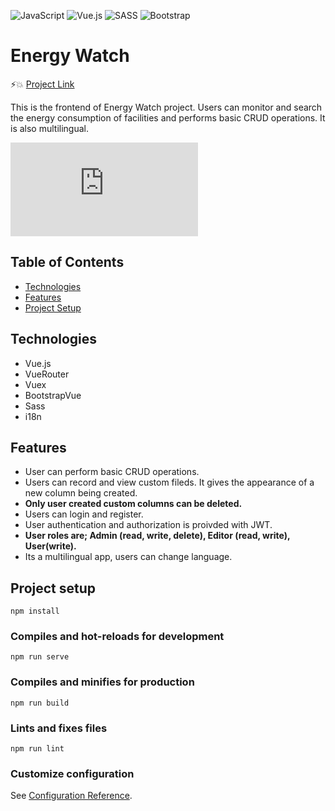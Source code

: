 ![JavaScript](https://img.shields.io/badge/javascript-%23323330.svg?style=for-the-badge&logo=javascript&logoColor=%23F7DF1E) ![Vue.js](https://img.shields.io/badge/vuejs-%2335495e.svg?style=for-the-badge&logo=vuedotjs&logoColor=%234FC08D) ![SASS](https://img.shields.io/badge/SASS-hotpink.svg?style=for-the-badge&logo=SASS&logoColor=white) ![Bootstrap](https://img.shields.io/badge/bootstrap-%23563D7C.svg?style=for-the-badge&logo=bootstrap&logoColor=white)


# Energy Watch

:zap::boom: [Project Link](https://energy-watch-frontend.vercel.app/)

This is the frontend of Energy Watch project. Users can monitor and search the energy consumption of facilities and performs basic CRUD operations. It is also multilingual.

![Alt Text](https://github.com/ozanulutas/energy-watch-frontend/blob/main/project-gif.js)

## Table of Contents

* [Technologies](#technologies)
* [Features](#features)
* [Project Setup](#project-setup)

## Technologies

- Vue.js
- VueRouter
- Vuex
- BootstrapVue
- Sass
- i18n


## Features

- User can perform basic CRUD operations.
- Users can record and view custom fileds. It gives the appearance of a new column being created.
- **Only user created custom columns can be deleted.**
- Users can login and register.
- User authentication and authorization is proivded with JWT.
- **User roles are; Admin (read, write, delete), Editor (read, write), User(write).**
- Its a multilingual app, users can change language.


## Project setup
```
npm install
```

### Compiles and hot-reloads for development
```
npm run serve
```

### Compiles and minifies for production
```
npm run build
```

### Lints and fixes files
```
npm run lint
```

### Customize configuration
See [Configuration Reference](https://cli.vuejs.org/config/).
